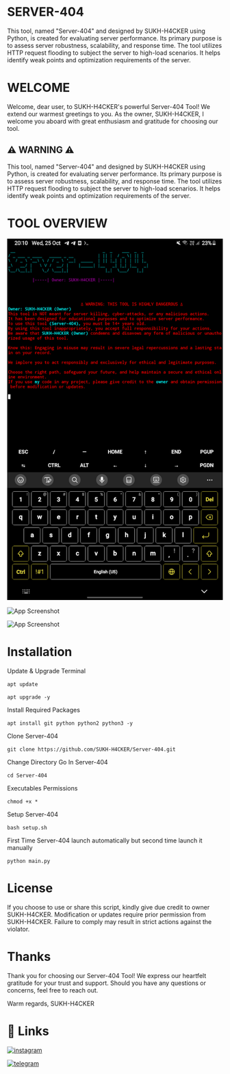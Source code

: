 
# SERVER-404 

This tool, named "Server-404" and designed by SUKH-H4CKER using Python, is created for evaluating server performance. Its primary purpose is to assess server robustness, scalability, and response time. The tool utilizes HTTP request flooding to subject the server to high-load scenarios. It helps identify weak points and optimization requirements of the server.

# WELCOME 

Welcome, dear user, to SUKH-H4CKER's powerful Server-404 Tool! We extend our warmest greetings to you. As the owner, SUKH-H4CKER, I welcome you aboard with great enthusiasm and gratitude for choosing our tool.
## ⚠ WARNING ⚠ 

This tool, named "Server-404" and designed by SUKH-H4CKER using Python, is created for evaluating server performance. Its primary purpose is to assess server robustness, scalability, and response time. The tool utilizes HTTP request flooding to subject the server to high-load scenarios. It helps identify weak points and optimization requirements of the server.
# TOOL OVERVIEW 

![App Screenshot](https://github.com/SUKH-H4CKER/Server-404/blob/main/images/Screenshot_20231025-201034_Termux.png)

![App Screenshot](https://via.placeholder.com/468x300?text=App+Screenshot+Here)

![App Screenshot](https://via.placeholder.com/468x300?text=App+Screenshot+Here)


# Installation

Update & Upgrade Terminal

```
apt update
```

```
apt upgrade -y
```

Install Required Packages 

```
apt install git python python2 python3 -y
```

Clone Server-404 

```
git clone https://github.com/SUKH-H4CKER/Server-404.git
```

Change Directory Go In Server-404 

```
cd Server-404 
```

Executables Permissions 

```
chmod +x *
```

Setup Server-404 

```
bash setup.sh
```

First Time Server-404 launch automatically but second time launch it manually 

```
python main.py 
```
    
# License 

If you choose to use or share this script, kindly give due credit to owner SUKH-H4CKER. Modification or updates require prior permission from SUKH-H4CKER. Failure to comply may result in strict actions against the violator.
# Thanks

Thank you for choosing our Server-404 Tool! We express our heartfelt gratitude for your trust and support. Should you have any questions or concerns, feel free to reach out.

Warm regards, SUKH-H4CKER
# 🔗 Links

[![instagram](https://img.shields.io/badge/instagram-E4405F?style=for-the-badge&logo=instagram&logoColor=white)](https://instagram.com/__king_of_hackers__?igshid=MzNlNGNkZWQ4Mg==) 

[![telegram](https://img.shields.io/badge/telegram-2CA5E0?style=for-the-badge&logo=telegram&logoColor=white)](https://t.me/SUKH_H4CKER)




